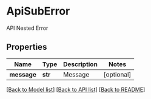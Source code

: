 # ApiSubError

API Nested Error
## Properties
Name | Type | Description | Notes
------------ | ------------- | ------------- | -------------
**message** | **str** | Message | [optional] 

[[Back to Model list]](../README.md#documentation-for-models) [[Back to API list]](../README.md#documentation-for-api-endpoints) [[Back to README]](../README.md)


